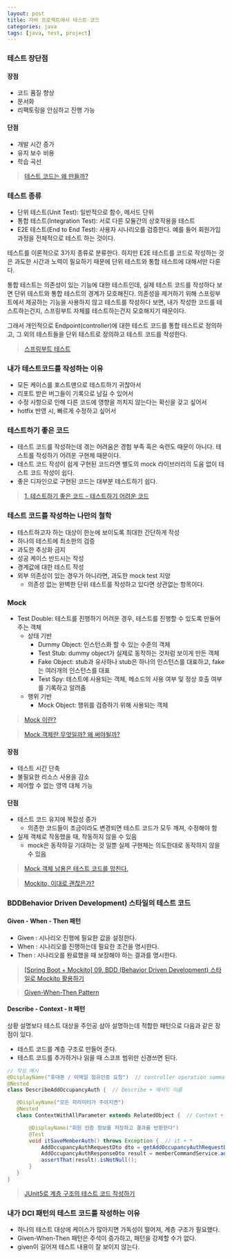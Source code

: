 ```yaml
---
layout: post
title: 자바 프로젝트에서 테스트 코드 
categories: java
tags: [java, test, project]
---
```


### 테스트 장단점

#### 장점

- 코드 품질 향상
- 문서화
- 리팩토링을 안심하고 진행 가능

#### 단점

- 개발 시간 증가
- 유지 보수 비용
- 학습 곡선 

> [테스트 코드는 왜 만들까?](https://yozm.wishket.com/magazine/detail/1964/)

### 테스트 종류

- 단위 테스트(Unit Test): 일반적으로 함수, 메서드 단위
- 통합 테스트(Integration Test): 서로 다른 모듈간의 상호작용을 테스트
- E2E 테스트(End to End Test): 사용자 시나리오를 검증한다. 예를 들어 회원가입 과정을 전체적으로 테스트 하는 것이다.

테스트를 이론적으로 3가지 종류로 분류한다. 하지만 E2E 테스트를 코드로 작성하는 것은 과도한 시간과 노력이 필요하기 때문에 단위 테스트와 통합 테스트에 대해서만 다룬다. 

통합 테스트는 의존성이 있는 기능에 대한 테스트인데, 실제 테스트 코드를 작성하다 보면 단위 테스트와 통합 테스트의 경계가 모호해진다. 의존성을 제거하기 위해 스프링부트에서 제공하는 기능을 사용하지 않고 테스트를 작성하다 보면, 내가 작성한 코드를 테스트하는건지, 스프링부트 자체를 테스트하는건지 모호해지기 때문이다.

그래서 개인적으로 Endpoint(controller)에 대한 테스트 코드를 통합 테스트로 정의하고, 그 외의 테스트들을 단위 테스트로 정의하고 테스트 코드를 작성한다.

> [스프링부트 테스트](https://brunch.co.kr/@springboot/207)

### 내가 테스트코드를 작성하는 이유

- 모든 케이스를 포스트맨으로 테스트하기 귀찮아서
- 리포트 받은 버그들이 기록으로 남길 수 있어서
- 수정 사항으로 인해 다른 코드에 영향을 끼치지 않는다는 확신을 갖고 싶어서
- hotfix 반영 시, 빠르게 수정하고 싶어서


### 테스트하기 좋은 코드

- 테스트 코드를 작성하는데 겪는 어려움은 경험 부족 혹은 숙련도 때문이 아니다. 테스트를 작성하기 어려운 구현체 때문이다.
- 테스트 코드 작성이 쉽게 구현된 코드라면 별도의 mock 라이브러리의 도움 없이 테스트 코드 작성이 쉽다.
- 좋은 디자인으로 구현된 코드는 대부분 테스트하기 쉽다.

> [1. 테스트하기 좋은 코드 - 테스트하기 어려운 코드](https://jojoldu.tistory.com/674)

### 테스트 코드를 작성하는 나만의 철학

- 테스트하고자 하는 대상이 한눈에 보이도록 최대한 간단하게 작성
- 하나의 테스트에 최소한의 검증
- 과도한 추상화 금지  
- 성공 케이스 반드시는 작성
- 경계값에 대한 테스트 작성
- 외부 의존성이 있는 경우가 아니라면, 과도한 mock test 지양
  - 의존성 없는 완벽한 단위 테스트를 작성하고 있다면 상관없는 항목이다. 

### Mock

- Test Double: 테스트를 진행하기 어려운 경우, 테스트를 진행할 수 있도록 만들어 주는 객체
  - 상태 기반
    - Dummy Object: 인스턴스화 할 수 있는 수준의 객체
    - Test Stub: dummy object가 실제로 동작하는 것처럼 보이게 만든 객체
    - Fake Object: stub과 유사하나 stub은 하나의 인스턴스를 대표하고, fake는 여러개의 인스턴스를 대표
    - Test Spy: 테스트에 사용되는 객체, 메소드의 사용 여부 및 정상 호출 여부를 기록하고 알려줌 
  - 행위 기반 
    - Mock Object: 행위를 검증하기 위해 사용되는 객체

> [Mock 이란?](https://velog.io/@ejung803/Mock-%EC%9D%B4%EB%9E%80)

> [Mock 객체란 무엇일까? 왜 써야될까?](https://happy-coding-day.tistory.com/entry/Mock-%EA%B0%9D%EC%B2%B4%EB%9E%80-%EB%AC%B4%EC%97%87%EC%9D%BC%EA%B9%8C-%EC%99%9C-%EC%8D%A8%EC%95%BC%EB%90%A0%EA%B9%8C)

#### 장점

- 테스트 시간 단축
- 불필요한 리소스 사용을 감소
- 제어할 수 없는 영역 대체 가능

#### 단점

- 테스트 코드 유지에 복잡성 증가
  - 의존한 코드들이 조금이라도 변경되면 테스트 코드가 모두 깨져, 수정해야 함
- 실제 객체로 작동했을 때, 작동하지 않을 수 있음
  - mock은 동작하길 기대하는 것 일뿐 실제 구현체는 의도한대로 동작하지 않을 수 있음

> [Mock 객체 남용은 테스트 코드를 망친다.](https://medium.com/@chanhyeonglee/mock-%EA%B0%9D%EC%B2%B4-%EB%82%A8%EC%9A%A9%EC%9D%80-%ED%85%8C%EC%8A%A4%ED%8A%B8-%EC%BD%94%EB%93%9C%EB%A5%BC-%EB%A7%9D%EC%B9%9C%EB%8B%A4-f38129e5d40a)

> [Mockito, 이대로 괜찮은가?](https://tecoble.techcourse.co.kr/post/2020-10-16-is-ok-mockito/)



### BDDBehavior Driven Development) 스타일의 테스트 코드

#### Given - When - Then 패턴

- Given : 시나리오 진행에 필요한 값을 설정한다.
- When : 시나리오를 진행하는데 필요한 조건을 명시한다.
- Then : 시나리오를 완료했을 때 보장해야 하는 결과를 명시한다.

> [[Spring Boot + Mockito] 09. BDD (Behavior Driven Development) 스타일로 Mockito 활용하기](https://wiki.yowu.dev/ko/dev/Mockito/Spring-Boot-Mockito-Series/9-Using-Mockito-in-BDD-style)

> [Given-When-Then Pattern](https://brunch.co.kr/@springboot/292)

#### Describe - Context - It 패턴

상황 설명보다 테스트 대상을 주인공 삼아 설명하는데 적합한 패턴으로 다음과 같은 장점이 있다.

- 테스트 코드를 계층 구조로 만들어 준다.
- 테스트 코드를 추가하거나 읽을 때 스코프 범위만 신경쓰면 된다.

```java
// 작성 예시
@DisplayName("휴대폰 / 이메일 점유인증 요청")  // controller operation summary
@Nested
class DescribeAddOccupancyAuth {  // Describe + 메서드 이름

   @DisplayName("모든 파라미터가 주어지면")
   @Nested
   class ContextWithAllParameter extends RelatedObject {  // Context + with/when+ *

       @DisplayName("회원 인증 정보를 저장하고 결과를 반환한다")
       @Test
       void itSaveMemberAuth() throws Exception {  // it + *
           AddOccupancyAuthRequestDto dto = getAddOccupancyAuthRequestDtoObj(AuthType.EMAIL, "");
           AddOccupancyAuthResponseDto result = memberCommandService.addOccupancyAuth(dto);
           assertThat(result).isNotNull();
       }
   }
}
```

> [JUnit5로 계층 구조의 테스트 코드 작성하기](https://johngrib.github.io/wiki/junit5-nested/)


### 내가 DCI 패턴의 테스트 코드를 작성하는 이유

- 하나의 테스트 대상에 케이스가 많아지면 가독성이 떨어져, 계층 구조가 필요했다.
- Given-When-Then 패턴은 주석이 증가하고, 패턴을 강제할 수가 없다. 
- given이 길어져 테스트 내용이 잘 보이지 않는다.
